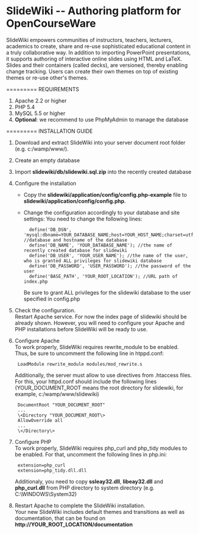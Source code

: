 SlideWiki -- Authoring platform for OpenCourseWare
=========
SlideWiki empowers communities of instructors, teachers, lecturers, academics to create, share and re-use sophisticated educational content in a truly collaborative way. In addition to importing PowerPoint presentations, it supports authoring of interactive online slides using HTML and LaTeX. Slides and their containers (called decks), are versioned, thereby enabling change tracking. Users can create their own themes on top of existing themes or re-use other's themes.

=========
REQUIREMENTS

1. Apache 2.2 or higher
2. PHP 5.4
3. MySQL 5.5 or higher
4. **Optional**: we recommend to use PhpMyAdmin to manage the database

=========
INSTALLATION GUIDE

1. Download and extract SlideWiki into your server document root folder (e.g. c:/wamp/www/). 

2. Create an empty database 

3. Import **slidewiki/db/slidewiki.sql.zip** into the recently created database

4. Configure the installation 
    + Copy the **slidewiki/application/config/config.php-example** file to **slidewiki/application/config/config.php**.   
    + Change the configuration accordingly to your database and site settings:
        You need to change the following lines:

            define('DB_DSN', 'mysql:dbname=YOUR_DATABASE_NAME;host=YOUR_HOST_NAME;charset=utf8'); //database and hostname of the database
            define('DB_NAME', 'YOUR_DATABASE_NAME'); //the name of recently created database for slidewiki
            define('DB_USER', 'YOUR_USER_NAME'); //the name of the user, who is granted ALL privileges for slidewiki database
            define('DB_PASSWORD', 'USER_PASSWORD'); //the password of the user
            define('BASE_PATH', 'YOUR_ROOT_LOCATION'); //URL path of index.php 
            
        Be sure to grant ALL privileges for the slidewiki database to the user specified in config.php 

5. Check the configuration.     
    Restart Apache service. For now the index page of slidewiki should be already shown. However, you will need to configure your Apache and PHP installations before SlideWiki will be ready to use.   

6. Configure Apache   
    To work properly, SlideWiki requires rewrite_module to be enabled. Thus, be sure to uncomment the following line in htppd.conf:  
    
        LoadModule rewrite_module modules/mod_rewrite.s

    Additionally, the server must allow to use directives from .htaccess files. For this, your httpd.conf should include 
the following lines (YOUR_DOCUMENT_ROOT means the root directory for slidewiki, for example, c:/wamp/www/slidewiki)

        DocumentRoot "YOUR_DOCUMENT_ROOT"      
        ...      
        \<Directory "YOUR_DOCUMENT_ROOT\>      
        AllowOverride all   
        ...   
        \</Directory\> 

7. Configure PHP   
    To work properly, SlideWiki requires php_curl and php_tidy modules to be enabled. For that, uncomment the following
lines in php.ini:

        extension=php_curl      
        extension=php_tidy.dll.dll    

    Additionaly, you need to copy **ssleay32.dll**, **libeay32.dll** and **php_curl.dll** from PHP directory to system directory (e.g. C:\WINDOWS\System32)

8. Restart Apache to complete the SlideWiki installation.    
    Your new SlideWiki includes default themes and transitions as well as documentation, that can be found on **http://YOUR_ROOT_LOCATION/documentation**



